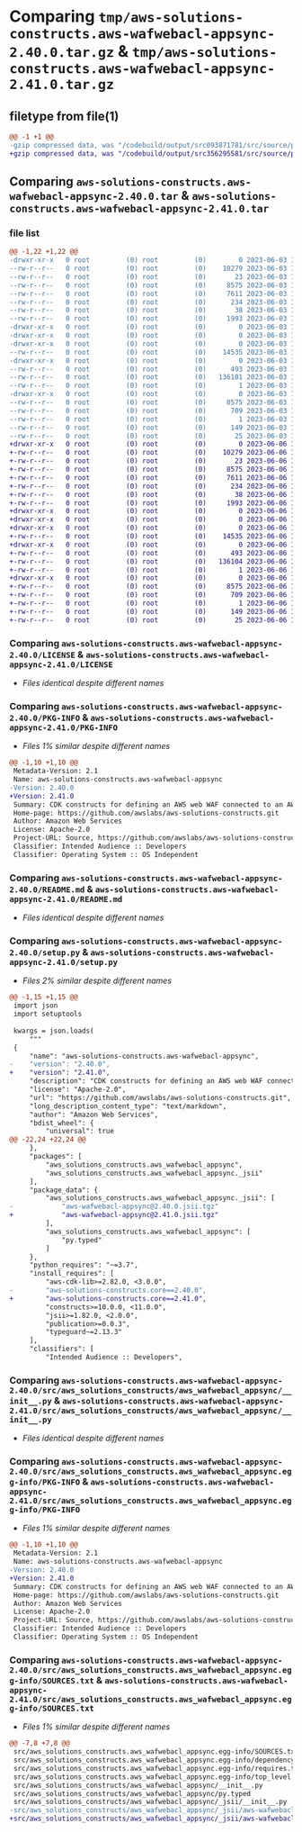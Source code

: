 # Comparing `tmp/aws-solutions-constructs.aws-wafwebacl-appsync-2.40.0.tar.gz` & `tmp/aws-solutions-constructs.aws-wafwebacl-appsync-2.41.0.tar.gz`

## filetype from file(1)

```diff
@@ -1 +1 @@
-gzip compressed data, was "/codebuild/output/src093871781/src/source/patterns/@aws-solutions-constructs/aws-wafwebacl-appsync/dist/python/aws-solutions-co", last modified: Sat Jun  3 18:13:59 2023, max compression
+gzip compressed data, was "/codebuild/output/src356295581/src/source/patterns/@aws-solutions-constructs/aws-wafwebacl-appsync/dist/python/aws-solutions-co", last modified: Tue Jun  6 15:31:25 2023, max compression
```

## Comparing `aws-solutions-constructs.aws-wafwebacl-appsync-2.40.0.tar` & `aws-solutions-constructs.aws-wafwebacl-appsync-2.41.0.tar`

### file list

```diff
@@ -1,22 +1,22 @@
-drwxr-xr-x   0 root         (0) root         (0)        0 2023-06-03 18:13:59.000000 aws-solutions-constructs.aws-wafwebacl-appsync-2.40.0/
--rw-r--r--   0 root         (0) root         (0)    10279 2023-06-03 18:13:47.000000 aws-solutions-constructs.aws-wafwebacl-appsync-2.40.0/LICENSE
--rw-r--r--   0 root         (0) root         (0)       23 2023-06-03 18:13:47.000000 aws-solutions-constructs.aws-wafwebacl-appsync-2.40.0/MANIFEST.in
--rw-r--r--   0 root         (0) root         (0)     8575 2023-06-03 18:13:59.000000 aws-solutions-constructs.aws-wafwebacl-appsync-2.40.0/PKG-INFO
--rw-r--r--   0 root         (0) root         (0)     7611 2023-06-03 18:13:47.000000 aws-solutions-constructs.aws-wafwebacl-appsync-2.40.0/README.md
--rw-r--r--   0 root         (0) root         (0)      234 2023-06-03 18:13:47.000000 aws-solutions-constructs.aws-wafwebacl-appsync-2.40.0/pyproject.toml
--rw-r--r--   0 root         (0) root         (0)       38 2023-06-03 18:13:59.000000 aws-solutions-constructs.aws-wafwebacl-appsync-2.40.0/setup.cfg
--rw-r--r--   0 root         (0) root         (0)     1993 2023-06-03 18:13:47.000000 aws-solutions-constructs.aws-wafwebacl-appsync-2.40.0/setup.py
-drwxr-xr-x   0 root         (0) root         (0)        0 2023-06-03 18:13:59.000000 aws-solutions-constructs.aws-wafwebacl-appsync-2.40.0/src/
-drwxr-xr-x   0 root         (0) root         (0)        0 2023-06-03 18:13:59.000000 aws-solutions-constructs.aws-wafwebacl-appsync-2.40.0/src/aws_solutions_constructs/
-drwxr-xr-x   0 root         (0) root         (0)        0 2023-06-03 18:13:59.000000 aws-solutions-constructs.aws-wafwebacl-appsync-2.40.0/src/aws_solutions_constructs/aws_wafwebacl_appsync/
--rw-r--r--   0 root         (0) root         (0)    14535 2023-06-03 18:13:47.000000 aws-solutions-constructs.aws-wafwebacl-appsync-2.40.0/src/aws_solutions_constructs/aws_wafwebacl_appsync/__init__.py
-drwxr-xr-x   0 root         (0) root         (0)        0 2023-06-03 18:13:59.000000 aws-solutions-constructs.aws-wafwebacl-appsync-2.40.0/src/aws_solutions_constructs/aws_wafwebacl_appsync/_jsii/
--rw-r--r--   0 root         (0) root         (0)      493 2023-06-03 18:13:47.000000 aws-solutions-constructs.aws-wafwebacl-appsync-2.40.0/src/aws_solutions_constructs/aws_wafwebacl_appsync/_jsii/__init__.py
--rw-r--r--   0 root         (0) root         (0)   136101 2023-06-03 18:13:47.000000 aws-solutions-constructs.aws-wafwebacl-appsync-2.40.0/src/aws_solutions_constructs/aws_wafwebacl_appsync/_jsii/aws-wafwebacl-appsync@2.40.0.jsii.tgz
--rw-r--r--   0 root         (0) root         (0)        1 2023-06-03 18:13:47.000000 aws-solutions-constructs.aws-wafwebacl-appsync-2.40.0/src/aws_solutions_constructs/aws_wafwebacl_appsync/py.typed
-drwxr-xr-x   0 root         (0) root         (0)        0 2023-06-03 18:13:59.000000 aws-solutions-constructs.aws-wafwebacl-appsync-2.40.0/src/aws_solutions_constructs.aws_wafwebacl_appsync.egg-info/
--rw-r--r--   0 root         (0) root         (0)     8575 2023-06-03 18:13:59.000000 aws-solutions-constructs.aws-wafwebacl-appsync-2.40.0/src/aws_solutions_constructs.aws_wafwebacl_appsync.egg-info/PKG-INFO
--rw-r--r--   0 root         (0) root         (0)      709 2023-06-03 18:13:59.000000 aws-solutions-constructs.aws-wafwebacl-appsync-2.40.0/src/aws_solutions_constructs.aws_wafwebacl_appsync.egg-info/SOURCES.txt
--rw-r--r--   0 root         (0) root         (0)        1 2023-06-03 18:13:59.000000 aws-solutions-constructs.aws-wafwebacl-appsync-2.40.0/src/aws_solutions_constructs.aws_wafwebacl_appsync.egg-info/dependency_links.txt
--rw-r--r--   0 root         (0) root         (0)      149 2023-06-03 18:13:59.000000 aws-solutions-constructs.aws-wafwebacl-appsync-2.40.0/src/aws_solutions_constructs.aws_wafwebacl_appsync.egg-info/requires.txt
--rw-r--r--   0 root         (0) root         (0)       25 2023-06-03 18:13:59.000000 aws-solutions-constructs.aws-wafwebacl-appsync-2.40.0/src/aws_solutions_constructs.aws_wafwebacl_appsync.egg-info/top_level.txt
+drwxr-xr-x   0 root         (0) root         (0)        0 2023-06-06 15:31:25.000000 aws-solutions-constructs.aws-wafwebacl-appsync-2.41.0/
+-rw-r--r--   0 root         (0) root         (0)    10279 2023-06-06 15:31:12.000000 aws-solutions-constructs.aws-wafwebacl-appsync-2.41.0/LICENSE
+-rw-r--r--   0 root         (0) root         (0)       23 2023-06-06 15:31:12.000000 aws-solutions-constructs.aws-wafwebacl-appsync-2.41.0/MANIFEST.in
+-rw-r--r--   0 root         (0) root         (0)     8575 2023-06-06 15:31:25.000000 aws-solutions-constructs.aws-wafwebacl-appsync-2.41.0/PKG-INFO
+-rw-r--r--   0 root         (0) root         (0)     7611 2023-06-06 15:31:12.000000 aws-solutions-constructs.aws-wafwebacl-appsync-2.41.0/README.md
+-rw-r--r--   0 root         (0) root         (0)      234 2023-06-06 15:31:12.000000 aws-solutions-constructs.aws-wafwebacl-appsync-2.41.0/pyproject.toml
+-rw-r--r--   0 root         (0) root         (0)       38 2023-06-06 15:31:25.000000 aws-solutions-constructs.aws-wafwebacl-appsync-2.41.0/setup.cfg
+-rw-r--r--   0 root         (0) root         (0)     1993 2023-06-06 15:31:12.000000 aws-solutions-constructs.aws-wafwebacl-appsync-2.41.0/setup.py
+drwxr-xr-x   0 root         (0) root         (0)        0 2023-06-06 15:31:25.000000 aws-solutions-constructs.aws-wafwebacl-appsync-2.41.0/src/
+drwxr-xr-x   0 root         (0) root         (0)        0 2023-06-06 15:31:25.000000 aws-solutions-constructs.aws-wafwebacl-appsync-2.41.0/src/aws_solutions_constructs/
+drwxr-xr-x   0 root         (0) root         (0)        0 2023-06-06 15:31:25.000000 aws-solutions-constructs.aws-wafwebacl-appsync-2.41.0/src/aws_solutions_constructs/aws_wafwebacl_appsync/
+-rw-r--r--   0 root         (0) root         (0)    14535 2023-06-06 15:31:12.000000 aws-solutions-constructs.aws-wafwebacl-appsync-2.41.0/src/aws_solutions_constructs/aws_wafwebacl_appsync/__init__.py
+drwxr-xr-x   0 root         (0) root         (0)        0 2023-06-06 15:31:25.000000 aws-solutions-constructs.aws-wafwebacl-appsync-2.41.0/src/aws_solutions_constructs/aws_wafwebacl_appsync/_jsii/
+-rw-r--r--   0 root         (0) root         (0)      493 2023-06-06 15:31:12.000000 aws-solutions-constructs.aws-wafwebacl-appsync-2.41.0/src/aws_solutions_constructs/aws_wafwebacl_appsync/_jsii/__init__.py
+-rw-r--r--   0 root         (0) root         (0)   136104 2023-06-06 15:31:12.000000 aws-solutions-constructs.aws-wafwebacl-appsync-2.41.0/src/aws_solutions_constructs/aws_wafwebacl_appsync/_jsii/aws-wafwebacl-appsync@2.41.0.jsii.tgz
+-rw-r--r--   0 root         (0) root         (0)        1 2023-06-06 15:31:12.000000 aws-solutions-constructs.aws-wafwebacl-appsync-2.41.0/src/aws_solutions_constructs/aws_wafwebacl_appsync/py.typed
+drwxr-xr-x   0 root         (0) root         (0)        0 2023-06-06 15:31:25.000000 aws-solutions-constructs.aws-wafwebacl-appsync-2.41.0/src/aws_solutions_constructs.aws_wafwebacl_appsync.egg-info/
+-rw-r--r--   0 root         (0) root         (0)     8575 2023-06-06 15:31:25.000000 aws-solutions-constructs.aws-wafwebacl-appsync-2.41.0/src/aws_solutions_constructs.aws_wafwebacl_appsync.egg-info/PKG-INFO
+-rw-r--r--   0 root         (0) root         (0)      709 2023-06-06 15:31:25.000000 aws-solutions-constructs.aws-wafwebacl-appsync-2.41.0/src/aws_solutions_constructs.aws_wafwebacl_appsync.egg-info/SOURCES.txt
+-rw-r--r--   0 root         (0) root         (0)        1 2023-06-06 15:31:25.000000 aws-solutions-constructs.aws-wafwebacl-appsync-2.41.0/src/aws_solutions_constructs.aws_wafwebacl_appsync.egg-info/dependency_links.txt
+-rw-r--r--   0 root         (0) root         (0)      149 2023-06-06 15:31:25.000000 aws-solutions-constructs.aws-wafwebacl-appsync-2.41.0/src/aws_solutions_constructs.aws_wafwebacl_appsync.egg-info/requires.txt
+-rw-r--r--   0 root         (0) root         (0)       25 2023-06-06 15:31:25.000000 aws-solutions-constructs.aws-wafwebacl-appsync-2.41.0/src/aws_solutions_constructs.aws_wafwebacl_appsync.egg-info/top_level.txt
```

### Comparing `aws-solutions-constructs.aws-wafwebacl-appsync-2.40.0/LICENSE` & `aws-solutions-constructs.aws-wafwebacl-appsync-2.41.0/LICENSE`

 * *Files identical despite different names*

### Comparing `aws-solutions-constructs.aws-wafwebacl-appsync-2.40.0/PKG-INFO` & `aws-solutions-constructs.aws-wafwebacl-appsync-2.41.0/PKG-INFO`

 * *Files 1% similar despite different names*

```diff
@@ -1,10 +1,10 @@
 Metadata-Version: 2.1
 Name: aws-solutions-constructs.aws-wafwebacl-appsync
-Version: 2.40.0
+Version: 2.41.0
 Summary: CDK constructs for defining an AWS web WAF connected to an AWS AppSync API.
 Home-page: https://github.com/awslabs/aws-solutions-constructs.git
 Author: Amazon Web Services
 License: Apache-2.0
 Project-URL: Source, https://github.com/awslabs/aws-solutions-constructs.git
 Classifier: Intended Audience :: Developers
 Classifier: Operating System :: OS Independent
```

### Comparing `aws-solutions-constructs.aws-wafwebacl-appsync-2.40.0/README.md` & `aws-solutions-constructs.aws-wafwebacl-appsync-2.41.0/README.md`

 * *Files identical despite different names*

### Comparing `aws-solutions-constructs.aws-wafwebacl-appsync-2.40.0/setup.py` & `aws-solutions-constructs.aws-wafwebacl-appsync-2.41.0/setup.py`

 * *Files 2% similar despite different names*

```diff
@@ -1,15 +1,15 @@
 import json
 import setuptools
 
 kwargs = json.loads(
     """
 {
     "name": "aws-solutions-constructs.aws-wafwebacl-appsync",
-    "version": "2.40.0",
+    "version": "2.41.0",
     "description": "CDK constructs for defining an AWS web WAF connected to an AWS AppSync API.",
     "license": "Apache-2.0",
     "url": "https://github.com/awslabs/aws-solutions-constructs.git",
     "long_description_content_type": "text/markdown",
     "author": "Amazon Web Services",
     "bdist_wheel": {
         "universal": true
@@ -22,24 +22,24 @@
     },
     "packages": [
         "aws_solutions_constructs.aws_wafwebacl_appsync",
         "aws_solutions_constructs.aws_wafwebacl_appsync._jsii"
     ],
     "package_data": {
         "aws_solutions_constructs.aws_wafwebacl_appsync._jsii": [
-            "aws-wafwebacl-appsync@2.40.0.jsii.tgz"
+            "aws-wafwebacl-appsync@2.41.0.jsii.tgz"
         ],
         "aws_solutions_constructs.aws_wafwebacl_appsync": [
             "py.typed"
         ]
     },
     "python_requires": "~=3.7",
     "install_requires": [
         "aws-cdk-lib>=2.82.0, <3.0.0",
-        "aws-solutions-constructs.core==2.40.0",
+        "aws-solutions-constructs.core==2.41.0",
         "constructs>=10.0.0, <11.0.0",
         "jsii>=1.82.0, <2.0.0",
         "publication>=0.0.3",
         "typeguard~=2.13.3"
     ],
     "classifiers": [
         "Intended Audience :: Developers",
```

### Comparing `aws-solutions-constructs.aws-wafwebacl-appsync-2.40.0/src/aws_solutions_constructs/aws_wafwebacl_appsync/__init__.py` & `aws-solutions-constructs.aws-wafwebacl-appsync-2.41.0/src/aws_solutions_constructs/aws_wafwebacl_appsync/__init__.py`

 * *Files identical despite different names*

### Comparing `aws-solutions-constructs.aws-wafwebacl-appsync-2.40.0/src/aws_solutions_constructs.aws_wafwebacl_appsync.egg-info/PKG-INFO` & `aws-solutions-constructs.aws-wafwebacl-appsync-2.41.0/src/aws_solutions_constructs.aws_wafwebacl_appsync.egg-info/PKG-INFO`

 * *Files 1% similar despite different names*

```diff
@@ -1,10 +1,10 @@
 Metadata-Version: 2.1
 Name: aws-solutions-constructs.aws-wafwebacl-appsync
-Version: 2.40.0
+Version: 2.41.0
 Summary: CDK constructs for defining an AWS web WAF connected to an AWS AppSync API.
 Home-page: https://github.com/awslabs/aws-solutions-constructs.git
 Author: Amazon Web Services
 License: Apache-2.0
 Project-URL: Source, https://github.com/awslabs/aws-solutions-constructs.git
 Classifier: Intended Audience :: Developers
 Classifier: Operating System :: OS Independent
```

### Comparing `aws-solutions-constructs.aws-wafwebacl-appsync-2.40.0/src/aws_solutions_constructs.aws_wafwebacl_appsync.egg-info/SOURCES.txt` & `aws-solutions-constructs.aws-wafwebacl-appsync-2.41.0/src/aws_solutions_constructs.aws_wafwebacl_appsync.egg-info/SOURCES.txt`

 * *Files 1% similar despite different names*

```diff
@@ -7,8 +7,8 @@
 src/aws_solutions_constructs.aws_wafwebacl_appsync.egg-info/SOURCES.txt
 src/aws_solutions_constructs.aws_wafwebacl_appsync.egg-info/dependency_links.txt
 src/aws_solutions_constructs.aws_wafwebacl_appsync.egg-info/requires.txt
 src/aws_solutions_constructs.aws_wafwebacl_appsync.egg-info/top_level.txt
 src/aws_solutions_constructs/aws_wafwebacl_appsync/__init__.py
 src/aws_solutions_constructs/aws_wafwebacl_appsync/py.typed
 src/aws_solutions_constructs/aws_wafwebacl_appsync/_jsii/__init__.py
-src/aws_solutions_constructs/aws_wafwebacl_appsync/_jsii/aws-wafwebacl-appsync@2.40.0.jsii.tgz
+src/aws_solutions_constructs/aws_wafwebacl_appsync/_jsii/aws-wafwebacl-appsync@2.41.0.jsii.tgz
```

